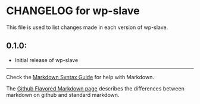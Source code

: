 # CHANGELOG for wp-slave

This file is used to list changes made in each version of wp-slave.

## 0.1.0:

* Initial release of wp-slave

- - -
Check the [Markdown Syntax Guide](http://daringfireball.net/projects/markdown/syntax) for help with Markdown.

The [Github Flavored Markdown page](http://github.github.com/github-flavored-markdown/) describes the differences between markdown on github and standard markdown.
